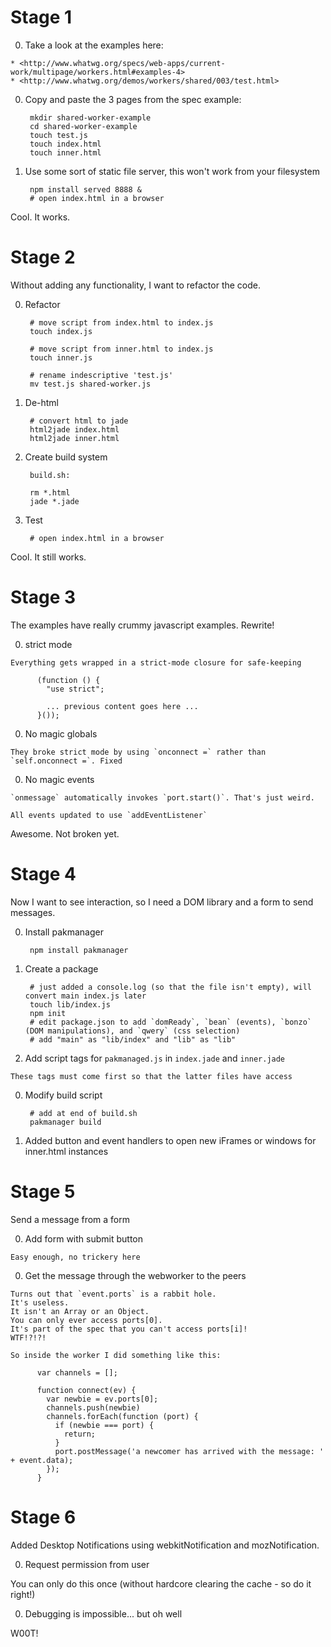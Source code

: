 Stage 1
===


  0. Take a look at the examples here:

    * <http://www.whatwg.org/specs/web-apps/current-work/multipage/workers.html#examples-4>
    * <http://www.whatwg.org/demos/workers/shared/003/test.html>

  0. Copy and paste the 3 pages from the spec example:

          mkdir shared-worker-example
          cd shared-worker-example
          touch test.js
          touch index.html
          touch inner.html

  0. Use some sort of static file server, this won't work from your filesystem

          npm install served 8888 &
          # open index.html in a browser

Cool. It works.

Stage 2
===

Without adding any functionality, I want to refactor the code.

  0. Refactor

          # move script from index.html to index.js
          touch index.js 

          # move script from inner.html to index.js
          touch inner.js

          # rename indescriptive 'test.js'
          mv test.js shared-worker.js

  0. De-html

          # convert html to jade
          html2jade index.html
          html2jade inner.html

  0. Create build system

          build.sh:

          rm *.html
          jade *.jade

  0. Test

          # open index.html in a browser

Cool. It still works.

Stage 3
===

The examples have really crummy javascript examples. Rewrite!

  0. strict mode

    Everything gets wrapped in a strict-mode closure for safe-keeping

          (function () {
            "use strict";

            ... previous content goes here ...
          }());

  0. No magic globals

    They broke strict mode by using `onconnect =` rather than `self.onconnect =`. Fixed

  0. No magic events

    `onmessage` automatically invokes `port.start()`. That's just weird.

    All events updated to use `addEventListener`

Awesome. Not broken yet.

Stage 4
===

Now I want to see interaction, so I need a DOM library and a form to send messages.

  0. Install pakmanager

          npm install pakmanager

  0. Create a package

          # just added a console.log (so that the file isn't empty), will convert main index.js later
          touch lib/index.js
          npm init
          # edit package.json to add `domReady`, `bean` (events), `bonzo` (DOM manipulations), and `qwery` (css selection)
          # add "main" as "lib/index" and "lib" as "lib"

  0. Add script tags for `pakmanaged.js` in `index.jade` and `inner.jade`

    These tags must come first so that the latter files have access

  0. Modify build script

          # add at end of build.sh
          pakmanager build

  0. Added button and event handlers to open new iFrames or windows for inner.html instances

Stage 5
===

Send a message from a form

  0. Add form with submit button

    Easy enough, no trickery here

  0. Get the message through the webworker to the peers

    Turns out that `event.ports` is a rabbit hole.
    It's useless.
    It isn't an Array or an Object.
    You can only ever access ports[0].
    It's part of the spec that you can't access ports[i]!
    WTF!?!?!

    So inside the worker I did something like this:

          var channels = [];

          function connect(ev) {
            var newbie = ev.ports[0];
            channels.push(newbie)
            channels.forEach(function (port) {
              if (newbie === port) {
                return;
              }
              port.postMessage('a newcomer has arrived with the message: ' + event.data);
            });
          }

Stage 6
===

Added Desktop Notifications using webkitNotification and mozNotification.

0. Request permission from user

  You can only do this once (without hardcore clearing the cache - so do it right!)

0. Debugging is impossible... but oh well

W00T!
